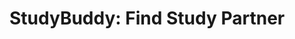 <!-- <img align="left" style="margin-top:25px" width="70" height="60" src="https://drive.google.com/uc?id=11snnl7JUYzGnXg9-VxXES91LvVdvNfGh"> -->

# StudyBuddy: Find Study Partner

<!-- <p style='text-align: justify;'>VendorLink is an Android mobile applictaion which acts as an aggregator platform and facilitates the relationship of customer & street vendors by eliminating problems faced by both parties.</p>
<p style='text-align: justify;'>VendorLink mobile application is based on the concept of Hyperlocal-Ecommerce such that street vendors in close vicinity to customer are shown to the customer first. </p>

## Problem Definition✨

- <p style='text-align: justify;'>In the age of Internet & E-commerce, street vendors are struggling to attract customers and increase their business due to the lack of an online digital platform.</p>
- <p style='text-align: justify;'>There is no specific platform on which street vendor could enlist themselves and their products & pricing.</p>
- <p style='text-align: justify;'>The frequent movement of street vendors makes it difficult for customers to know when they will be in their area.</p>
- <p style='text-align: justify;'>It is difficult for customers to ensure credibility of a street vendor due to lack of ratings & review of his/her products.</p>

## Scope & Features 💡

VendorLink application consists of a customer module and a Vendor Module.

### <u>Customer Module</u>:

- <p style='text-align: justify;'> User first needs to Sign-Up and authenticate his/her Mobile no. via OTP.</p>
- <p style='text-align: justify;'>User can select <b><u>product category</b></u>, so that only street vendors selling particular category of products near him would be show on a <b><u>map</u>🗺️</b>.</p>
- <p style='text-align: justify;'>User can <b><u>search</u>🔍</b> for specific vendor by his username. User can rate / review a vendor via the application.</p>
- <p style='text-align: justify;'>From the available vendors, user can see <b><u>product listings</u>, <u>gallery</u>, <u>contact details</u> and go through <u>ratings & reviews</u></b> of a vendor.</p>
- <p style='text-align: justify;'>User can even add a vendor to his/her <b><u>favorite list</u>❤️</b> so that applications sends a <b><u>notification</u>🔔</b> when vendor is in close proximity (200 meters) of user.</p>

### <u>Vendor Module</u>:

- <p style='text-align: justify;'> Vendor needs to Sign-Up and Authenticate his/her Mobile no. via OTP</p>
- <p style='text-align: justify;'> Vendors can <b><u>turn ON/OFF GPS</u></b>📍 via application whenever required for privacy purposes.</p>
- <p style='text-align: justify;'>Vendor can <b><u>enlist/delist products</u></b> along with the pricing. Vendors can even <b><u>add/delete Gallery</u></b> consisting of images of his products.</p>
- <p style='text-align: justify;'>Vendors would be able to view the received ratings & Feedback.</p>

## Screenshots ✨

<table>
    <tr>
        <td><img src="Images/SS/1.png" width="180" height="380"></td>
        <td><img src="Images/SS/2.png" width="180" height="380"></td>
        <td><img src="Images/SS/3.jpeg" width="180" height="380"></td>
    </tr>
</table>

### Customer Module:

<table>
    <tr>
        <td><img src="Images/SS/c-1.png" width="180" height="360"></td>
        <td><img src="Images/SS/c-2.png" width="180" height="360"></td>
        <td><img src="Images/SS/c-3.png" width="180" height="360"></td>
        <td><img src="Images/SS/c-4.jpeg" width="180" height="360"></td>
    </tr>
    <tr>
        <td><img src="Images/SS/c-5.png" width="180" height=""></td>
        <td><img src="Images/SS/c-6.jpeg" width="180" height=""></td>
        <td><img src="Images/SS/c-7.jpeg" width="180" height=""></td>
        <td><img src="Images/SS/c-8.jpeg" width="180" height=""></td>
    </tr>
</table>

### Vendor Module:

<table>
    <tr>
        <td><img src="Images/SS/v-1.png" width="180" height="360"></td>
        <td><img src="Images/SS/v-2.jpeg" width="180" height="360"></td>
        <td><img src="Images/SS/v-3.png" width="180" height="360"></td>
    </tr>
    <tr>
        <td><img src="Images/SS/v-4.jpeg" width="180" height="360"></td>
        <td><img src="Images/SS/v-5.jpeg" width="180" height="360"></td>
    </tr>
</table>
<br>
<br>

## Tech Stack 👨‍💻

- Java
- XML
- Firebase
- Google Maps API
- Google Sign-in API
- Facebook Sign-in API -->
